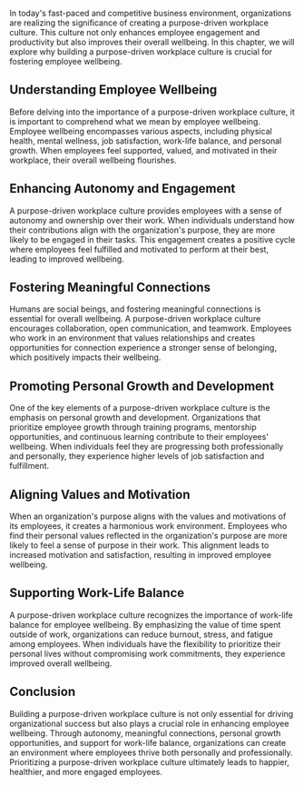 
In today's fast-paced and competitive business environment, organizations are realizing the significance of creating a purpose-driven workplace culture. This culture not only enhances employee engagement and productivity but also improves their overall wellbeing. In this chapter, we will explore why building a purpose-driven workplace culture is crucial for fostering employee wellbeing.

## Understanding Employee Wellbeing

Before delving into the importance of a purpose-driven workplace culture, it is important to comprehend what we mean by employee wellbeing. Employee wellbeing encompasses various aspects, including physical health, mental wellness, job satisfaction, work-life balance, and personal growth. When employees feel supported, valued, and motivated in their workplace, their overall wellbeing flourishes.

## Enhancing Autonomy and Engagement

A purpose-driven workplace culture provides employees with a sense of autonomy and ownership over their work. When individuals understand how their contributions align with the organization's purpose, they are more likely to be engaged in their tasks. This engagement creates a positive cycle where employees feel fulfilled and motivated to perform at their best, leading to improved wellbeing.

## Fostering Meaningful Connections

Humans are social beings, and fostering meaningful connections is essential for overall wellbeing. A purpose-driven workplace culture encourages collaboration, open communication, and teamwork. Employees who work in an environment that values relationships and creates opportunities for connection experience a stronger sense of belonging, which positively impacts their wellbeing.

## Promoting Personal Growth and Development

One of the key elements of a purpose-driven workplace culture is the emphasis on personal growth and development. Organizations that prioritize employee growth through training programs, mentorship opportunities, and continuous learning contribute to their employees' wellbeing. When individuals feel they are progressing both professionally and personally, they experience higher levels of job satisfaction and fulfillment.

## Aligning Values and Motivation

When an organization's purpose aligns with the values and motivations of its employees, it creates a harmonious work environment. Employees who find their personal values reflected in the organization's purpose are more likely to feel a sense of purpose in their work. This alignment leads to increased motivation and satisfaction, resulting in improved employee wellbeing.

## Supporting Work-Life Balance

A purpose-driven workplace culture recognizes the importance of work-life balance for employee wellbeing. By emphasizing the value of time spent outside of work, organizations can reduce burnout, stress, and fatigue among employees. When individuals have the flexibility to prioritize their personal lives without compromising work commitments, they experience improved overall wellbeing.

## Conclusion

Building a purpose-driven workplace culture is not only essential for driving organizational success but also plays a crucial role in enhancing employee wellbeing. Through autonomy, meaningful connections, personal growth opportunities, and support for work-life balance, organizations can create an environment where employees thrive both personally and professionally. Prioritizing a purpose-driven workplace culture ultimately leads to happier, healthier, and more engaged employees.
